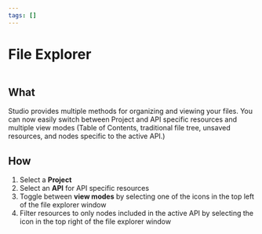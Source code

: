 ```yaml
---
tags: []
---
```


# File Explorer 

![]()

## What 

Studio provides multiple methods for organizing and viewing your files. You can now easily switch between Project and API specific resources and multiple view modes (Table of Contents, traditional file tree, unsaved resources, and nodes specific to the active API.)  

## How 

1. Select a **Project**
2. Select an **API** for API specific resources 
3. Toggle between **view modes** by selecting one of the icons in the top left of the file explorer window 
4. Filter resources to only nodes included in the active API by selecting the icon in the top right of the file explorer window
